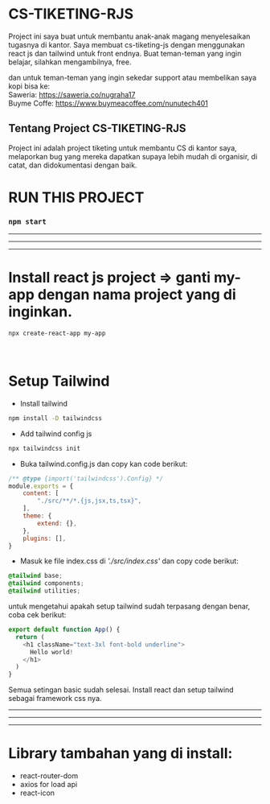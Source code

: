 # CS-TIKETING-RJS
Project ini saya buat untuk membantu anak-anak magang menyelesaikan tugasnya di kantor. Saya membuat cs-tiketing-js dengan menggunakan react js dan tailwind untuk front endnya.
Buat teman-teman yang ingin belajar, silahkan mengambilnya, free.

dan untuk teman-teman yang ingin sekedar support atau membelikan saya kopi bisa ke:\
Saweria: https://saweria.co/nugraha17 \
Buyme Coffe: https://www.buymeacoffee.com/nunutech401

## Tentang Project CS-TIKETING-RJS

Project ini adalah project tiketing untuk membantu CS di kantor saya, melaporkan bug yang mereka dapatkan supaya lebih mudah di organisir, di catat, dan didokumentasi dengan baik.

# RUN THIS PROJECT
### `npm start`

****
****
****


# Install react js project => ganti my-app dengan nama project yang di inginkan.
```sh
npx create-react-app my-app
```
<br/>

# Setup Tailwind

* Install tailwind
```sh
npm install -D tailwindcss
```

* Add tailwind config js
```sh
npx tailwindcss init
```

* Buka tailwind.config.js dan copy kan code berikut:

```js
/** @type {import('tailwindcss').Config} */
module.exports = {
    content: [
        "./src/**/*.{js,jsx,ts,tsx}",
    ],
    theme: {
        extend: {},
    },
    plugins: [],
}
```
* Masuk ke file index.css di _'./src/index.css'_ dan copy code berikut:

```css
@tailwind base;
@tailwind components;
@tailwind utilities;
```

untuk mengetahui apakah setup tailwind sudah terpasang dengan benar, coba cek berikut:
```js
export default function App() {
  return (
    <h1 className="text-3xl font-bold underline">
      Hello world!
    </h1>
  )
}
```

Semua setingan basic sudah selesai. Install react dan setup tailwind sebagai framework css nya.
****
****
****


# Library tambahan yang di install:
* react-router-dom
* axios for load api
* react-icon
